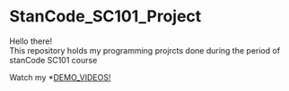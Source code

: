 # StanCode_SC101_Project
Hello there!\
This repository holds my programming projrcts done during the period of stanCode SC101 course

Watch my *[DEMO_VIDEOS!](https://www.youtube.com/playlist?app=desktop&list=PL6FWNwNPGCE56gP3lxhYPLoUbqE_unUiP)

